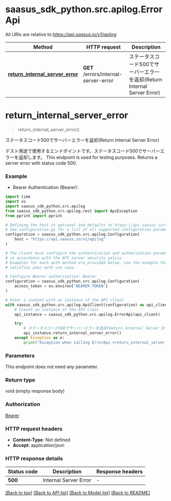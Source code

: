 # saasus_sdk_python.src.apilog.ErrorApi

All URIs are relative to *https://api.saasus.io/v1/apilog*

Method | HTTP request | Description
------------- | ------------- | -------------
[**return_internal_server_error**](ErrorApi.md#return_internal_server_error) | **GET** /errors/internal-server-error | ステータスコード500でサーバーエラーを返却(Return Internal Server Error)


# **return_internal_server_error**
> return_internal_server_error()

ステータスコード500でサーバーエラーを返却(Return Internal Server Error)

テスト用途で使用するエンドポイントです。ステータスコード500でサーバーエラーを返却します。  This endpoint is used for testing purposes. Returns a server error with status code 500. 

### Example

* Bearer Authentication (Bearer):
```python
import time
import os
import saasus_sdk_python.src.apilog
from saasus_sdk_python.src.apilog.rest import ApiException
from pprint import pprint

# Defining the host is optional and defaults to https://api.saasus.io/v1/apilog
# See configuration.py for a list of all supported configuration parameters.
configuration = saasus_sdk_python.src.apilog.Configuration(
    host = "https://api.saasus.io/v1/apilog"
)

# The client must configure the authentication and authorization parameters
# in accordance with the API server security policy.
# Examples for each auth method are provided below, use the example that
# satisfies your auth use case.

# Configure Bearer authorization: Bearer
configuration = saasus_sdk_python.src.apilog.Configuration(
    access_token = os.environ["BEARER_TOKEN"]
)

# Enter a context with an instance of the API client
with saasus_sdk_python.src.apilog.ApiClient(configuration) as api_client:
    # Create an instance of the API class
    api_instance = saasus_sdk_python.src.apilog.ErrorApi(api_client)

    try:
        # ステータスコード500でサーバーエラーを返却(Return Internal Server Error)
        api_instance.return_internal_server_error()
    except Exception as e:
        print("Exception when calling ErrorApi->return_internal_server_error: %s\n" % e)
```



### Parameters
This endpoint does not need any parameter.

### Return type

void (empty response body)

### Authorization

[Bearer](../README.md#Bearer)

### HTTP request headers

 - **Content-Type**: Not defined
 - **Accept**: application/json

### HTTP response details
| Status code | Description | Response headers |
|-------------|-------------|------------------|
**500** | Internal Server Error |  -  |

[[Back to top]](#) [[Back to API list]](../README.md#documentation-for-api-endpoints) [[Back to Model list]](../README.md#documentation-for-models) [[Back to README]](../README.md)

